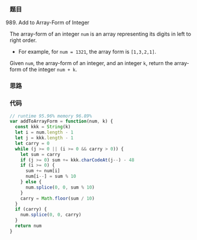 ### 题目
989. Add to Array-Form of Integer

The array-form of an integer `num` is an array representing its digits in left to right order.

* For example, for `num = 1321`, the array form is `[1,3,2,1]`.

Given `num`, the array-form of an integer, and an integer `k`, return the array-form of the integer `num + k`.

### 思路

### 代码
```javascript
// runtime 95.96% memory 96.89%
var addToArrayForm = function(num, k) {
  const kkk = String(k)
  let i = num.length - 1
  let j = kkk.length - 1
  let carry = 0
  while (j >= 0 || (i >= 0 && carry > 0)) {
    let sum = carry
    if (j >= 0) sum += kkk.charCodeAt(j--) - 48
    if (i >= 0) {
      sum += num[i]
      num[i--] = sum % 10
    } else {
      num.splice(0, 0, sum % 10)
    }
    carry = Math.floor(sum / 10)
  }
  if (carry) {
    num.splice(0, 0, carry)
  }
  return num
}
```
